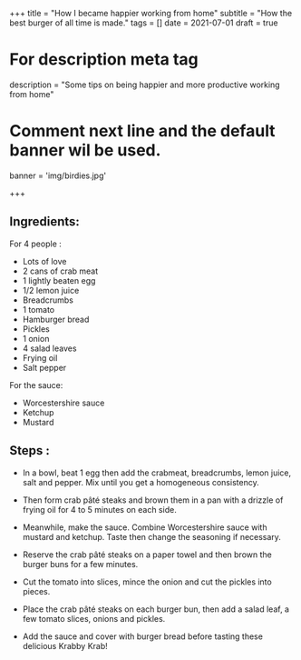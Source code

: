 +++
title = "How I became happier working from home"
subtitle = "How the best burger of all time is made."
tags = []
date = 2021-07-01
draft = true


# For description meta tag
description = "Some tips on being happier and more productive working from home"

# Comment next line and the default banner wil be used.
banner = 'img/birdies.jpg'

+++

## Ingredients:

For 4 people :
- Lots of love
- 2 cans of crab meat
- 1 lightly beaten egg
- 1/2 lemon juice
- Breadcrumbs
- 1 tomato
- Hamburger bread
- Pickles
- 1 onion
- 4 salad leaves
- Frying oil
- Salt pepper

For the sauce:
- Worcestershire sauce
- Ketchup
- Mustard

## Steps :

- In a bowl, beat 1 egg then add the crabmeat, breadcrumbs, lemon juice, salt and pepper. Mix until you get a homogeneous consistency.

- Then form crab pâté steaks and brown them in a pan with a drizzle of frying oil for 4 to 5 minutes on each side.

- Meanwhile, make the sauce. Combine Worcestershire sauce with mustard and ketchup. Taste then change the seasoning if necessary.

- Reserve the crab pâté steaks on a paper towel and then brown the burger buns for a few minutes.

- Cut the tomato into slices, mince the onion and cut the pickles into pieces.

- Place the crab pâté steaks on each burger bun, then add a salad leaf, a few tomato slices, onions and pickles.

- Add the sauce and cover with burger bread before tasting these delicious Krabby Krab!

